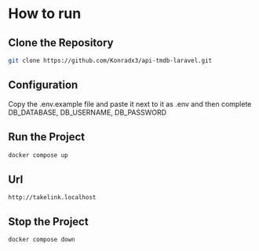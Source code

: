 # How to run

## Clone the Repository
```bash
git clone https://github.com/Konradx3/api-tmdb-laravel.git
```

## Configuration
Copy the .env.example file and paste it next to it as .env and then complete DB_DATABASE, DB_USERNAME, DB_PASSWORD

## Run the Project
```bash
docker compose up
```

## Url
```
http://takelink.localhost
```

## Stop the Project
```bash
docker compose down
```